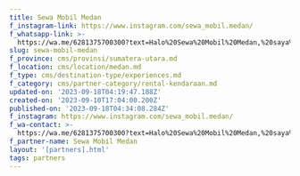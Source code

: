 ```yaml
---
title: Sewa Mobil Medan
f_instagram-link: https://www.instagram.com/sewa_mobil.medan/
f_whatsapp-link: >-
  https://wa.me/6281375700300?text=Halo%20Sewa%20Mobil%20Medan,%20saya%20dapat%20info%20dari%20@loocale.id%20dan%20punya%20pertanyaan
slug: sewa-mobil-medan
f_province: cms/provinsi/sumatera-utara.md
f_location: cms/location/medan.md
f_type: cms/destination-type/experiences.md
f_category: cms/partner-category/rental-kendaraan.md
updated-on: '2023-09-18T04:19:47.188Z'
created-on: '2023-09-10T17:04:00.200Z'
published-on: '2023-09-18T04:34:08.284Z'
f_instagram: https://www.instagram.com/sewa_mobil.medan/
f_wa-contact: >-
  https://wa.me/6281375700300?text=Halo%20Sewa%20Mobil%20Medan,%20saya%20dapat%20info%20dari%20@loocale.id%20dan%20punya%20pertanyaan
f_partner-name: Sewa Mobil Medan
layout: '[partners].html'
tags: partners
---
```



